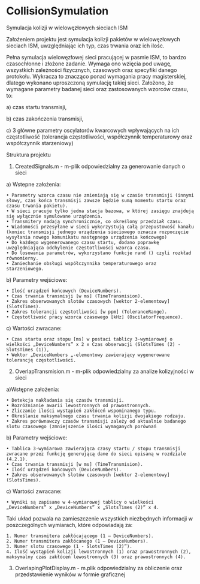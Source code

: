 # CollisionSymulation
Symulacja kolizji w wielowęzłowych sieciach ISM

Założeniem projektu jest symulacja kolizji pakietów w wielowęzłowych sieciach ISM, uwzględniając ich typ, czas trwania oraz ich ilośc.

Pełna symulacja wielowęzłowej sieci pracującej w pasmie ISM, to bardzo czasochłonne i złożone zadanie. Wymaga ono wzięcia pod uwagę, wszystkich zależności fizycznych, czasowych oraz specyfiki danego protokołu. Wykracza to znacząco ponad wymagania pracy magisterskiej, dlatego wykonano uproszczoną symulację takiej sieci. Założono, że wymagane parametry badanej sieci oraz zastosowanych wzorców czasu, to:

  a) czas startu transmisji,
  
  b) czas zakończenia transmisji,
  
  c) 3 główne parametry oscylatorów kwarcowych wpływających na ich częstotliwość (tolerancja częstotliwości, współczynnik temperaturowy oraz współczynnik starzeniowy)

Struktura projektu
1.  CreatedSignals.m - m-plik odpowiedzialny za generowanie danych o sieci

  a) Wstepne założenia:
  
    • Parametry wzorca czasu nie zmieniają się w czasie transmisji (innymi słowy, czas końca transmisji zawsze będzie sumą momentu startu oraz czasu trwania pakietu).
    • W sieci pracuje tylko jedna stacja bazowa, w której zasięgu znajdują się wyłącznie symulowane urządzenia.
    • Transmitery nadają synchronicznie, co określony przedział czasu.
    • Wiadomości przesyłane w sieci wykorzystują całą przepustowość kanału (koniec transmisji jednego urządzenia sieciowego oznacza rozpoczęcie wysyłania nowego komunikatu następnego urządzenia końcowego)
    • Do każdego wygenerowanego czasu startu, dodano poprawkę uwzględniająca odchylenie częstotliwości wzorca czasu.
    • Do losowania parametrów, wykorzystano funkcje rand () czyli rozkład równomierny.
    • Zaniechanie obsługi współczynnika temperaturowego oraz starzeniowego.
    
  b) Parametry wejściowe:
  
    • Ilość urządzeń końcowych (DeviceNumbers).
    • Czas trwania transmisji [w ms] (TimeTransmision).
    • Zakres obserwowanych slotów czasowych [wektor 2-elementowy] (SlotsTimes).
    • Zakres tolerancji częstotliwości [w ppm] (ToleranceRange).
    • Częstotliwość pracy wzorca czasowego [kHz] (OscilatorFrequence).
    
  c) Wartości zwracane:
  
    • Czas startu oraz stopu [ms] w postaci tablicy 3-wymiarowej o wielkości „DeviceNumbers” x 2 x Czas obserwacji (SlotsTimes (2) - SlotsTimes (1)),
    • Wektor „DeviceNumbers „-elementowy zawierający wygenerowane tolerancję częstotliwości.

2. OverlapTransmision.m - m-plik odpowiedzialny za analize kolizyjności w sieci

  a)Wstępne założenia:
  
    • Detekcja nakładania się czasów transmisji.
    • Rozróżnianie awarii lewostronnych od prawostronnych.
    • Zliczanie ilości wystąpień zakłóceń wspominanego typu.
    • Określanie maksymalnego czasu trwania kolizji dwojakiego rodzaju.
    • Zakres porównawczy czasów transmisji zależy od aktualnie badanego slotu czasowego (zmniejszenie ilości wymaganych porównań
    
  b) Parametry wejściowe:
  
    • Tablica 3-wymiarowa zawierająca czasy startu / stopu transmisji zwracane przez funkcję generującą dane do sieci opisaną w rozdziale (4.2.1).
    • Czas trwania transmisji [w ms] (TimeTransmision).
    • Ilość urządzeń końcowych (DeviceNumbers).
    • Zakres obserwowanych slotów czasowych [wektor 2-elementowy] (SlotsTimes).
    
  c) Wartości zwracane:
  
    • Wyniki są zapisane w 4-wymiarowej tablicy o wielkości „DeviceNumbers” x „DeviceNumbers” x „SlotsTimes (2)” x 4. 
   Taki układ pozwala na zamieszczenie wszystkich niezbędnych informacji w poszczególnych wymiarach, które odpowiadają za:
   
    1. Numer transmitera zakłócającego (1 – DeviceNumbers).
    2. Numer transmitera zakłócanego (1 – DeviceNumbers).
    3. Numer slotu czasowego (1 - SlotsTimes (2)”).
    4. Ilość wystąpień kolizji lewostronnych (1) oraz prawostronnych (2), maksymalny czas zakłóceń lewostronnych (3) oraz prawostronnych (4).

3. OverlapingPlotDisplay.m - m.plik odpowiedzialny za obliczenie oraz przedstawienie wyników w formie graficznej
